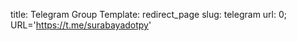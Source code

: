 title: Telegram Group
Template: redirect_page
slug: telegram
url: 0; URL='https://t.me/surabayadotpy'